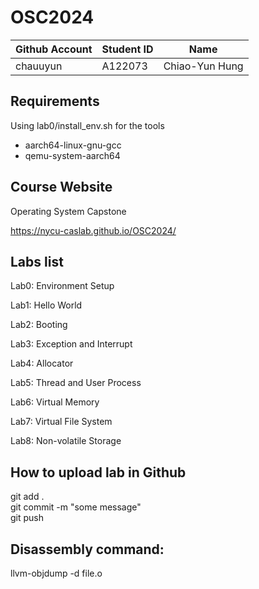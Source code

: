 # OSC2024

| Github Account | Student ID | Name           |
|----------------|------------|----------------|
| chauuyun       | A122073    | Chiao-Yun Hung |


## Requirements 

Using lab0/install_env.sh for the tools

* aarch64-linux-gnu-gcc
* qemu-system-aarch64

## Course Website

Operating System Capstone  

https://nycu-caslab.github.io/OSC2024/

## Labs list

Lab0: Environment Setup

Lab1: Hello World

Lab2: Booting

Lab3: Exception and Interrupt

Lab4: Allocator

Lab5: Thread and User Process

Lab6: Virtual Memory

Lab7: Virtual File System

Lab8: Non-volatile Storage

## How to upload lab in Github

 git add .  
 git commit -m "some message"  
 git push  

## Disassembly command:  
llvm-objdump -d file.o
